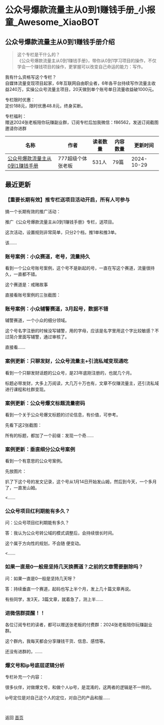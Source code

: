 # 公众号爆款流量主从0到1赚钱手册_小报童_Awesome_XiaoBOT

## 公众号爆款流量主从0到1赚钱手册介绍
> 这个专栏是干什么的？    
《公众号爆款流量主从0到1赚钱手册》，带你从0到1学习项目的操作，不仅学会一个赚钱项目的操作，更掌握可以改变自己命运的能力：写作。    
    
我有什么资格写这个专栏？    
自媒体流量变现项目起家，6年互联网自由职业者，6年各平台持续写作流量主收益240万，实操公众号流量主项目，20天做到单个账号单日流量收益破1000元。    
    
专栏限时优惠：    
定价188元，限时优惠48.8元，终身买断。    
    
专栏福利：    
赠送2024张老板陪你玩赚副业群，订阅专栏后加我微信：f86562，发送订阅截图邀请你进群  
  


|名称|作者|读者数量|内容数量|更新时间|
|---|---|---|---|---|
|[公众号爆款流量主从0到1赚钱手册](https://xiaobot.net/p/f86535?refer=9c3f1c95-a052-465a-9902-f6d75080262a)|777超级个体张老板|531人|79篇|2024-10-29|

## 最近更新
### 【重要长期有效】推专栏送项目活动开启，所有人可参与

搞一个长期有效的推广活动：

推广《公众号爆款流量主从0到1赚钱手册》专栏，送项目。

这次活动，设置规则非常简单，只分2个档，推1单和推3单。

该......

### 账号案例：小众赛道，老号，流量持久

看到一个公众号账号案例，这个号不是新起的号，一直在写这个赛道，流量很持久，一直都不错。

这个赛道是：戒赌故事

直接看账号案例的三张截图：

### 账号案例：小众辅警赛道，3月起号，数据不错

辅警赛道，一个小众的细分领域。

这个号名字注册的时候没写辅警，用的字母，应该是名字里用这个字比较敏感？不过简介里面写辅警，通过审核了。

直接看......

### 案例更新：只聊发财，公众号流量主+引流私域变现通吃

看到一个只聊发财话题的公众号，是23年底刚注册的，也就几个月。

标题必带发财，大多上万阅读，大几万十万也有，文章不仅赚流量主，还引流私域进行课程和社群变现。

### 案例更新：公众号爆文标题流量密码

看到一个关于公众号爆文标题的讨论信息，有价值，可参考。

先看下这2张截图：

所有的标题，都加了一个前缀：发现一个奇......

### 案例更新：垂直细分公众号案例

看到一个有意思的公众号案例。

先放图片：

扒了下这个号的发文记录，这个号从1月14日开始发山姆，然后到今天，一个多月了，一直发山姆。

<......

### 公众号项目红利期能有多久？

问：公众号项目红利期能有多久？

答：我认为公众号转公域的模式调整后，会持续很长时间。

这个属于方向性的规划，不会随 便变动。

<......

### 如果一直是0一般是坚持几天换赛道？之前的文章需要删除吗？

问：如果一直是0一般是坚持几天呀？

答：持续垂直一个赛道，起码也写上半个月，发上几十篇文章再说。

有些同学，发3天，3篇文章，就着急了，测上半......

### 进微信群提醒！！

各位订阅专栏的读者，都可以赠送张老板的付费群：2024张老板陪你玩赚副业群。

这个群内，我每天都会分享赚钱干货、信息、感悟等。

还没有进群的，......

### 爆文号和ip号底层逻辑分析

专栏补充一个内容：

很多伙伴，对做爆文号，和做个人ip号，是混淆的，这两者的逻辑是不一样的。

ip号定位是对自己这个人的定位，对自己的产品和服......


<a href="https://github.com/Reno9527/awesome-xiaobot" style="color: white; text-decoration: none;">awesome-xiaobot</a>

返回 [首页](../README.md)
